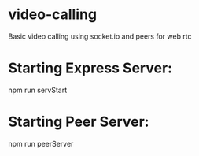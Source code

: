 # video-calling
Basic video calling using socket.io and peers for web rtc

# Starting Express Server:
npm run servStart

# Starting Peer Server:
npm run peerServer
